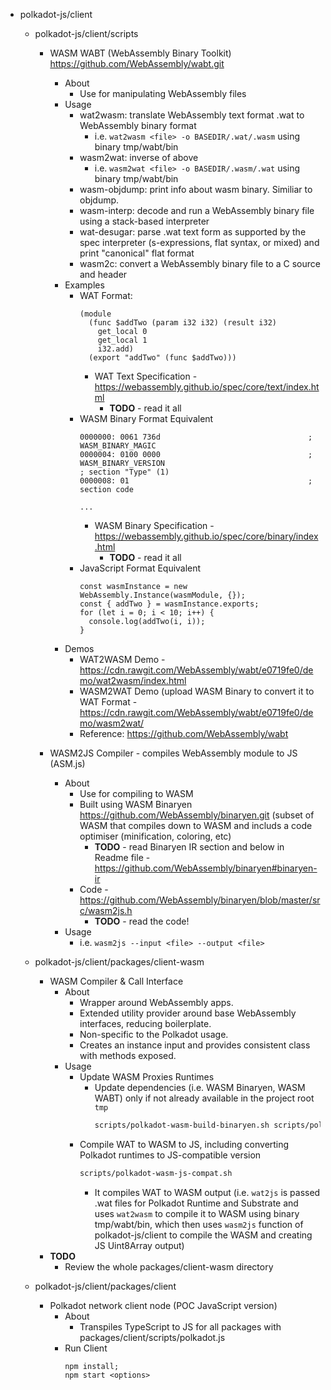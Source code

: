 * polkadot-js/client
  * polkadot-js/client/scripts
    * WASM WABT (WebAssembly Binary Toolkit) https://github.com/WebAssembly/wabt.git
      * About
        * Use for manipulating WebAssembly files
      * Usage
        * wat2wasm: translate WebAssembly text format .wat to WebAssembly binary format
          * i.e. `wat2wasm <file> -o BASEDIR/.wat/.wasm` using binary tmp/wabt/bin
        * wasm2wat: inverse of above
          * i.e. `wasm2wat <file> -o BASEDIR/.wasm/.wat` using binary tmp/wabt/bin
        * wasm-objdump: print info about wasm binary. Similiar to objdump.
        * wasm-interp: decode and run a WebAssembly binary file using a stack-based interpreter
        * wat-desugar: parse .wat text form as supported by the spec interpreter (s-expressions, flat syntax, or mixed) and print "canonical" flat format
        * wasm2c: convert a WebAssembly binary file to a C source and header
      * Examples
        * WAT Format:
          ```
          (module
            (func $addTwo (param i32 i32) (result i32)
              get_local 0
              get_local 1
              i32.add)
            (export "addTwo" (func $addTwo)))
          ```
          * WAT Text Specification - https://webassembly.github.io/spec/core/text/index.html
            * **TODO** - read it all
        * WASM Binary Format Equivalent
          ```
          0000000: 0061 736d                                 ; WASM_BINARY_MAGIC
          0000004: 0100 0000                                 ; WASM_BINARY_VERSION
          ; section "Type" (1)
          0000008: 01                                        ; section code

          ...
          ```
          * WASM Binary Specification - https://webassembly.github.io/spec/core/binary/index.html
            * **TODO** - read it all
        * JavaScript Format Equivalent
          ```
          const wasmInstance = new WebAssembly.Instance(wasmModule, {});
          const { addTwo } = wasmInstance.exports;
          for (let i = 0; i < 10; i++) {
            console.log(addTwo(i, i));
          }
          ```
      * Demos
        * WAT2WASM Demo - https://cdn.rawgit.com/WebAssembly/wabt/e0719fe0/demo/wat2wasm/index.html
        * WASM2WAT Demo (upload WASM Binary to convert it to WAT Format - https://cdn.rawgit.com/WebAssembly/wabt/e0719fe0/demo/wasm2wat/
        * Reference: https://github.com/WebAssembly/wabt

    * WASM2JS Compiler - compiles WebAssembly module to JS (ASM.js)
      * About
        * Use for compiling to WASM
        * Built using WASM Binaryen https://github.com/WebAssembly/binaryen.git (subset of WASM that compiles down to WASM and includs a code optimiser (minification, coloring, etc)
          * **TODO** - read Binaryen IR section and below in Readme file - https://github.com/WebAssembly/binaryen#binaryen-ir
        * Code - https://github.com/WebAssembly/binaryen/blob/master/src/wasm2js.h
          * **TODO** - read the code!
      * Usage
        * i.e. `wasm2js --input <file> --output <file>`

  * polkadot-js/client/packages/client-wasm
    * WASM Compiler & Call Interface
      * About
        * Wrapper around WebAssembly apps.
        * Extended utility provider around base WebAssembly interfaces, reducing boilerplate.
        * Non-specific to the Polkadot usage.
        * Creates an instance input and provides consistent class with methods exposed. 
      * Usage
        * Update WASM Proxies Runtimes
          * Update dependencies (i.e. WASM Binaryen, WASM WABT) only if not already available in the project root `tmp`
            ```sh
            scripts/polkadot-wasm-build-binaryen.sh scripts/polkadot-wasm-build-wabt.sh
            ```
        * Compile WAT to WASM to JS, including converting Polkadot runtimes to JS-compatible version
          ```sh
          scripts/polkadot-wasm-js-compat.sh
          ```
          * It compiles WAT to WASM output (i.e. `wat2js` is passed .wat files for Polkadot Runtime and Substrate and uses `wat2wasm` to compile it to WASM using binary tmp/wabt/bin, which then uses `wasm2js` function of polkadot-js/client to compile the WASM and creating JS Uint8Array output)
    * **TODO**
      * Review the whole packages/client-wasm directory

  * polkadot-js/client/packages/client
    * Polkadot network client node (POC JavaScript version)
      * About
        * Transpiles TypeScript to JS for all packages with packages/client/scripts/polkadot.js
      * Run Client
        ```
        npm install;
        npm start <options>
        ```
